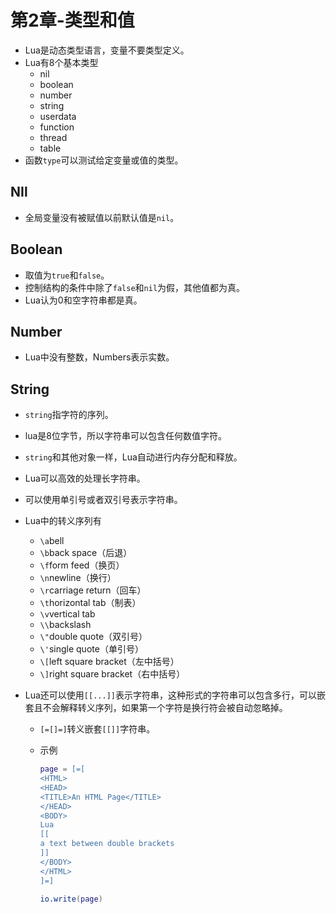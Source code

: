 # 第2章-类型和值

- Lua是动态类型语言，变量不要类型定义。
- Lua有8个基本类型
  - nil
  - boolean
  - number
  - string
  - userdata
  - function
  - thread
  - table
- 函数`type`可以测试给定变量或值的类型。

## NIl

- 全局变量没有被赋值以前默认值是`nil`。

## Boolean

- 取值为`true`和`false`。
- 控制结构的条件中除了`false`和`nil`为假，其他值都为真。
- Lua认为0和空字符串都是真。

## Number

- Lua中没有整数，Numbers表示实数。

## String

- `string`指字符的序列。

- lua是8位字节，所以字符串可以包含任何数值字符。

- `string`和其他对象一样，Lua自动进行内存分配和释放。

- Lua可以高效的处理长字符串。

- 可以使用单引号或者双引号表示字符串。

- Lua中的转义序列有

  - `\a`bell
  - `\b`back space（后退）
  - `\f`form feed（换页）
  - `\n`newline（换行）
  - `\r`carriage return（回车）
  - `\t`horizontal tab（制表）
  - `\v`vertical tab
  - `\\`backslash
  - `\"`double quote（双引号）
  - `\'`single quote（单引号）
  - `\[`left square bracket（左中括号）
  - `\]`right square bracket（右中括号）

- Lua还可以使用`[[...]]`表示字符串，这种形式的字符串可以包含多行，可以嵌套且不会解释转义序列，如果第一个字符是换行符会被自动忽略掉。

  - `[=[]=]`转义嵌套`[[]]`字符串。

  - 示例

    ```lua
    page = [=[
    <HTML>
    <HEAD>
    <TITLE>An HTML Page</TITLE>
    </HEAD>
    <BODY>
    Lua
    [[
    a text between double brackets
    ]]
    </BODY>
    </HTML>
    ]=]
    
    io.write(page)
    ```

    